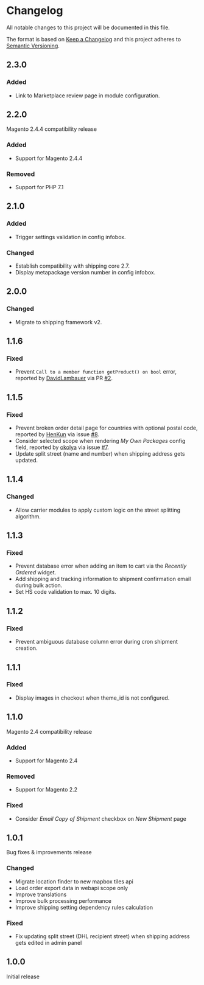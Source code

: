 # Changelog
All notable changes to this project will be documented in this file.

The format is based on [Keep a Changelog](http://keepachangelog.com/en/1.0.0/)
and this project adheres to [Semantic Versioning](http://semver.org/spec/v2.0.0.html).

## 2.3.0

### Added

- Link to Marketplace review page in module configuration.

## 2.2.0

Magento 2.4.4 compatibility release

### Added

- Support for Magento 2.4.4

### Removed

- Support for PHP 7.1

## 2.1.0

### Added

- Trigger settings validation in config infobox.

### Changed

- Establish compatibility with shipping core 2.7.
- Display metapackage version number in config infobox.

## 2.0.0

### Changed

- Migrate to shipping framework v2.

## 1.1.6

### Fixed

- Prevent `Call to a member function getProduct() on bool` error, reported by
  [DavidLambauer](https://github.com/DavidLambauer) via PR [#2](https://github.com/netresearch/module-shipping-core/pull/2).

## 1.1.5

### Fixed

- Prevent broken order detail page for countries with optional postal code, reported by
  [HenKun](https://github.com/HenKun) via issue [#8](https://github.com/netresearch/dhl-module-shipping-core/issues/8).
- Consider selected scope when rendering _My Own Packages_ config field, reported by
  [okolya](https://github.com/okolya) via issue [#7](https://github.com/netresearch/dhl-module-shipping-core/issues/7).
- Update split street (name and number) when shipping address gets updated. 

## 1.1.4

### Changed

- Allow carrier modules to apply custom logic on the street splitting algorithm.

## 1.1.3

### Fixed

- Prevent database error when adding an item to cart via the _Recently Ordered_ widget.
- Add shipping and tracking information to shipment confirmation email during bulk action.
- Set HS code validation to max. 10 digits.

## 1.1.2

### Fixed

- Prevent ambiguous database column error during cron shipment creation.

## 1.1.1

### Fixed

- Display images in checkout when theme_id is not configured.

## 1.1.0

Magento 2.4 compatibility release

### Added

- Support for Magento 2.4

### Removed

- Support for Magento 2.2

### Fixed

- Consider _Email Copy of Shipment_ checkbox on _New Shipment_ page

## 1.0.1

Bug fixes & improvements release

### Changed

- Migrate location finder to new mapbox tiles api
- Load order export data in webapi scope only
- Improve translations
- Improve bulk processing performance
- Improve shipping setting dependency rules calculation

### Fixed

- Fix updating split street (DHL recipient street) when shipping address gets edited in admin panel

## 1.0.0

Initial release
